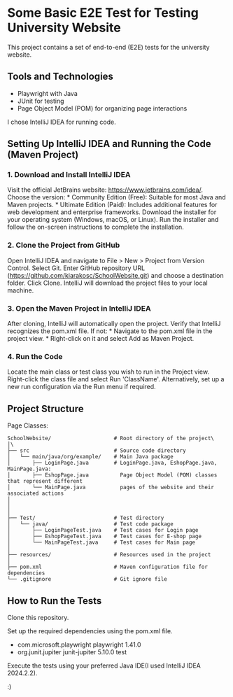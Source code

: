 # Some Basic E2E Test for Testing University Website


This project contains a set of end-to-end (E2E) tests for the university website. 

## Tools and Technologies
* Playwright with Java
* JUnit for testing
* Page Object Model (POM) for organizing page interactions

I chose IntelliJ IDEA for running code.

## Setting Up IntelliJ IDEA and Running the Code (Maven Project)

### 1. Download and Install IntelliJ IDEA
Visit the official JetBrains website: https://www.jetbrains.com/idea/. <br />
Choose the version:
    * Community Edition (Free): Suitable for most Java and Maven projects.
    * Ultimate Edition (Paid): Includes additional features for web development and enterprise frameworks.
Download the installer for your operating system (Windows, macOS, or Linux).
Run the installer and follow the on-screen instructions to complete the installation.
    
### 2. Clone the Project from GitHub
Open IntelliJ IDEA and navigate to File > New > Project from Version Control.
Select Git.
Enter GitHub repository URL (https://github.com/kiarakosc/SchoolWebsite.git) and choose a destination folder.
Click Clone. IntelliJ will download the project files to your local machine.
    
### 3. Open the Maven Project in IntelliJ IDEA
After cloning, IntelliJ will automatically open the project.
Verify that IntelliJ recognizes the pom.xml file. If not:
     *  Navigate to the pom.xml file in the project view.
     *  Right-click on it and select Add as Maven Project.
   
### 4. Run the Code
Locate the main class or test class you wish to run in the Project view.
Right-click the class file and select Run 'ClassName'.
Alternatively, set up a new run configuration via the Run menu if required.
    

  
## Project Structure
Page Classes:
```
SchoolWebsite/                    # Root directory of the project\
│\
├── src                           # Source code directory
│   └── main/java/org/example/    # Main Java package 
│       ├── LoginPage.java        # LoginPage.java, EshopPage.java, MainPage.java: 
│       ├── EshopPage.java          Page Object Model (POM) classes that represent different 
│       └── MainPage.java           pages of the website and their associated actions
│               
│               
│
├── Test/                         # Test directory
│   └── java/                     # Test code package
│       ├── LoginPageTest.java    # Test cases for Login page
│       ├── EshopPageTest.java    # Test cases for E-shop page
│       └── MainPageTest.java     # Test cases for Main page
│
├── resources/                    # Resources used in the project
│
├── pom.xml                       # Maven configuration file for dependencies
└── .gitignore                    # Git ignore file
```  

## How to Run the Tests
Clone this repository.

Set up the required dependencies using the pom.xml file.
* <!-- Playwright Dependency -->
    <dependency>
        <groupId>com.microsoft.playwright</groupId>
        <artifactId>playwright</artifactId>
        <version>1.41.0</version> <!-- Use the latest version -->
    </dependency>
    
*   <!-- JUnit Dependency -->
    <dependency>
        <groupId>org.junit.jupiter</groupId>
        <artifactId>junit-jupiter</artifactId>
        <version>5.10.0</version> <!-- Use the latest version -->
        <scope>test</scope>
    </dependency>
Execute the tests using your preferred Java IDE(I used IntelliJ IDEA 2024.2.2).

:)

